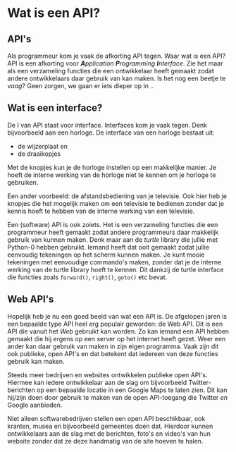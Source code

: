 # Wat is een API?

## API's

Als programmeur kom je vaak de afkorting API tegen. Waar wat is een API? API is een afkorting voor _**A**pplication **P**rogramming **I**nterface_. Zie het maar als een verzameling functies die een ontwikkelaar heeft gemaakt zodat andere ontwikkelaars daar gebruik van kan maken. Is het nog een beetje te _vaag_? Geen zorgen, we gaan er iets dieper op in ..

## Wat is een interface?

De I van API staat voor interface. Interfaces kom je vaak tegen. Denk bijvoorbeeld aan een horloge. De interface van een horloge bestaat uit:

* de wijzerplaat en
* de draaikopjes

Met de knopjes kun je de horloge instellen op een makkelijke manier. Je hoeft de interne werking van de horloge niet te kennen om je horloge te gebruiken.

Een ander voorbeeld: de afstandsbediening van je televisie. Ook hier heb je knopjes die het mogelijk maken om een televisie te bedienen zonder dat je kennis hoeft te hebben van de interne werking van een televisie.

Een \(software\) API is ook zoiets. Het is een verzameling functies die een programmeur heeft gemaakt zodat andere programmeurs daar makkelijk gebruik van kunnen maken. Denk maar aan de _turtle_ library die jullie met Python-0 hebben gebruikt. Iemand heeft dat ooit gemaakt zodat jullie eenvoudig tekeningen op het scherm kunnen maken. Je kunt mooie tekeningen met eenvoudige commando's maken, zonder dat je de interne werking van de turtle library hoeft te kennen. Dit dankzij de turtle interface die functies zoals `forward()`, `right()`, `goto()` etc bevat.

## Web API's

Hopelijk heb je nu een goed beeld van wat een API is. De afgelopen jaren is een bepaalde type API heel erg populair geworden: de Web API. Dit is een API die vanuit het _Web_ gebruikt kan worden. Zo kan iemand een API hebben gemaakt die hij ergens op een server op het internet heeft gezet. Weer een ander kan daar gebruik van maken in zijn eigen programma. Vaak zijn dit ook publieke, open API's en dat betekent dat iedereen van deze functies gebruik kan maken.

Steeds meer bedrijven en websites ontwikkelen publieke open API's. Hiermee kan iedere ontwikkelaar aan de slag om bijvoorbeeld Twitter-berichten op een bepaalde locatie in een Google Maps te laten zien. Dit kan hij/zijn doen door gebruik te maken van de open API-toegang die Twitter _en_ Google aanbieden.

Niet alleen softwarebedrijven stellen een open API beschikbaar, ook kranten, musea en bijvoorbeeld gemeentes doen dat. Hierdoor kunnen ontwikkelaars aan de slag met de berichten, foto's en video's van hun website zonder dat ze deze handmatig van de site hoeven te halen.

